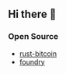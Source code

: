 ## Hi there 👋

<!--
**tushar994/tushar994** is a ✨ _special_ ✨ repository because its `README.md` (this file) appears on your GitHub profile.

Here are some ideas to get you started:

- 🔭 I’m currently working on ...
- 🌱 I’m currently learning ...
- 👯 I’m looking to collaborate on ...
- 🤔 I’m looking for help with ...
- 💬 Ask me about ...
- 📫 How to reach me: ...
- 😄 Pronouns: ...
- ⚡ Fun fact: ...
-->

### Open Source

- [rust-bitcoin](https://github.com/rust-bitcoin/rust-bitcoin/pulls?q=+is%3Apr+author%3Atushar994+)
- [foundry](https://github.com/foundry-rs/foundry/pulls?q=is%3Apr+author%3Atushar994+)
